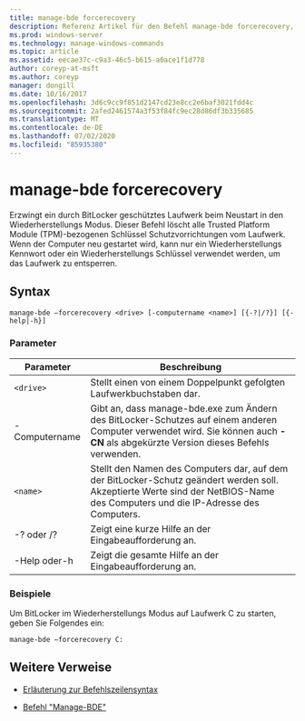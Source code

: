 ```yaml
---
title: manage-bde forcerecovery
description: Referenz Artikel für den Befehl manage-bde forcerecovery, der beim Neustart ein durch BitLocker geschütztes Laufwerk in den Wiederherstellungs Modus erzwingt.
ms.prod: windows-server
ms.technology: manage-windows-commands
ms.topic: article
ms.assetid: eecae37c-c9a3-46c5-b615-a0ace1f1d778
author: coreyp-at-msft
ms.author: coreyp
manager: dongill
ms.date: 10/16/2017
ms.openlocfilehash: 3d6c9cc9f851d2147cd23e8cc2e6baf3021fdd4c
ms.sourcegitcommit: 2afed2461574a3f53f84fc9ec28d86df3b335685
ms.translationtype: MT
ms.contentlocale: de-DE
ms.lasthandoff: 07/02/2020
ms.locfileid: "85935380"
---
```

# <a name="manage-bde-forcerecovery"></a>manage-bde forcerecovery

Erzwingt ein durch BitLocker geschütztes Laufwerk beim Neustart in den Wiederherstellungs Modus. Dieser Befehl löscht alle Trusted Platform Module (TPM)-bezogenen Schlüssel Schutzvorrichtungen vom Laufwerk. Wenn der Computer neu gestartet wird, kann nur ein Wiederherstellungs Kennwort oder ein Wiederherstellungs Schlüssel verwendet werden, um das Laufwerk zu entsperren.

## <a name="syntax"></a>Syntax

```
manage-bde –forcerecovery <drive> [-computername <name>] [{-?|/?}] [{-help|-h}]
```

### <a name="parameters"></a>Parameter

| Parameter | Beschreibung |
| --------- | ----------- |
| `<drive>` | Stellt einen von einem Doppelpunkt gefolgten Laufwerkbuchstaben dar. |
| -Computername | Gibt an, dass manage-bde.exe zum Ändern des BitLocker-Schutzes auf einem anderen Computer verwendet wird. Sie können auch **-CN** als abgekürzte Version dieses Befehls verwenden. |
| `<name>` | Stellt den Namen des Computers dar, auf dem der BitLocker-Schutz geändert werden soll. Akzeptierte Werte sind der NetBIOS-Name des Computers und die IP-Adresse des Computers. |
| -? oder /? | Zeigt eine kurze Hilfe an der Eingabeaufforderung an. |
| -Help oder-h | Zeigt die gesamte Hilfe an der Eingabeaufforderung an. |

### <a name="examples"></a>Beispiele

Um BitLocker im Wiederherstellungs Modus auf Laufwerk C zu starten, geben Sie Folgendes ein:

```
manage-bde –forcerecovery C:
```

## <a name="additional-references"></a>Weitere Verweise

- [Erläuterung zur Befehlszeilensyntax](command-line-syntax-key.md)

- [Befehl "Manage-BDE"](manage-bde.md)
